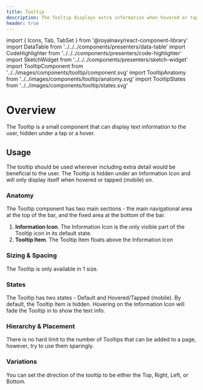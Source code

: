 ```yaml
---
title: Tooltip
description: The Tooltip displays extra information when hovered or tapped on.
header: true
---
```


import { Icons, Tab, TabSet } from '@royalnavy/react-component-library'
import DataTable from '../../../components/presenters/data-table'
import CodeHighlighter from '../../../components/presenters/code-highlighter'
import SketchWidget from '../../../components/presenters/sketch-widget'
import TooltipComponent from '../../images/components/tooltip/component.svg'
import TooltipAnatomy from '../../images/components/tooltip/anatomy.svg'
import TooltipStates from '../../images/components/tooltip/states.svg'

# Overview
The Tooltip is a small component that can display text information to the user, hidden under a tap or a hover.

<TooltipComponent />

## Usage
The tooltip should be used wherever including extra detail would be beneficial to the user. The Tooltip is hidden under an Information Icon and will only display itself when hovered or tapped (mobile) on.

<TabSet>

<Tab title="Design">

<SketchWidget name="Tooltip" href="/standards-toolkit.sketch" />

  ### Anatomy
  <TooltipAnatomy />

  The Tooltip component has two main sections - the main navigational area at the top of the bar, and the fixed area at the bottom of the bar.

  1. **Information Icon**. The Information Icon is the only visible part of the Tooltip icon in its default state.
  2. **Tooltip Item**. The Tooltip Item floats above the Information Icon 

  
### Sizing & Spacing
The Tooltip is only available in 1 size. 

### States
<TooltipStates />

The Tooltip has two states - Default and Hovered/Tapped (mobile). By default, the Tooltip Item is hidden. Hovering on the Information Icon will fade the Tooltip in to show the text info.

### Hierarchy & Placement
There is no hard limit to the number of Tooltips that can be added to a page, however, try to use them sparingly.

### Variations
You can set the direction of the tooltip to be either the Top, Right, Left, or Bottom.

</Tab>


<Tab title="Develop">

</Tab>
</TabSet>
